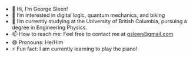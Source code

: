 - 👋 Hi, I’m George Sleen!
- 👀 I’m interested in digital logic, quantum mechanics, and biking
- 🌱 I’m currently studying at the University of British Columbia, pursuing a degree in Engineering Physics.
- 📫 How to reach me: Feel free to contact me at gsleen@gmail.com
- 😄 Pronouns: He/Him
- ⚡ Fun fact: I am currently learning to play the piano!

<!---
georgeSleen/georgeSleen is a ✨ special ✨ repository because its `README.md` (this file) appears on your GitHub profile.
You can click the Preview link to take a look at your changes.
--->
